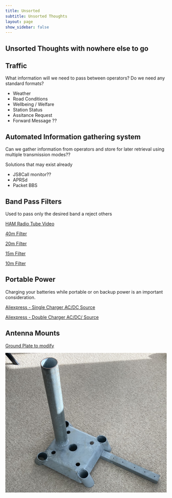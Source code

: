 ```yaml
---
title: Unsorted 
subtitle: Unsorted Thoughts
layout: page
show_sidebar: false
--- 
```


## Unsorted Thoughts with nowhere else to go

## Traffic

What information will we need to pass between operators? Do we need any standard formats?

- Weather
- Road Conditions
- Wellbeing / Welfare
- Station Status
- Assitance Request
- Forward Message ??

## Automated Information gathering system

Can we gather information from operators and store for later retrieval using multiple transmission modes??

Solutions that may exist already

- JS8Call monitor??
- APRSd
- Packet BBS

## Band Pass Filters

Used to pass only the desired band a reject others

[HAM Radio Tube Video](https://www.youtube.com/watch?v=JXAbDdNKDns)

[40m Filter](https://www.aliexpress.us/item/1005004174070747.html?spm=a2g0o.productlist.main.1.6da6oGw9oGw9Q1&algo_pvid=85777d1f-0a92-4877-98f9-0ed4cc3598d3&algo_exp_id=85777d1f-0a92-4877-98f9-0ed4cc3598d3-0&pdp_npi=4%40dis%21USD%2153.98%2149.66%21%21%2153.98%21%21%402101f04d16971341187721258e9cfd%2112000028282727102%21sea%21US%210%21AB&curPageLogUid=vHPff2XRhWmS&gatewayAdapt=4itemAdapt)

[20m Filter](https://www.aliexpress.us/item/1005004174154212.html?spm=a2g0o.productlist.main.1.73e9OElTOElT0P&algo_pvid=f8fe3a17-fc05-4d98-a55e-a9f59738d1db&algo_exp_id=f8fe3a17-fc05-4d98-a55e-a9f59738d1db-0&pdp_npi=4%40dis%21USD%2144.98%2141.38%21%21%2144.98%21%21%40210318c916971341297081391e47b5%2112000028282631701%21sea%21US%210%21AB&curPageLogUid=0Dk7SpQg43Q1&gatewayAdapt=4itemAdapt)

[15m Filter](https://www.aliexpress.us/item/32887634191.html?spm=a2g0o.productlist.main.7.4a9dVZ5iVZ5i8a&algo_pvid=3c649996-93c7-42f6-84d9-55066c061c23&algo_exp_id=3c649996-93c7-42f6-84d9-55066c061c23-3&pdp_npi=4%40dis%21USD%2178.00%2160.84%21%21%2178.00%21%21%402103250d16971341500044503e9f5e%2165671986073%21sea%21US%210%21AB&curPageLogUid=ilA5kNDoAXIO&gatewayAdapt=4itemAdapt)

[10m Filter](https://www.aliexpress.us/item/1005003804547799.html?spm=a2g0o.productlist.main.3.7f03vyDovyDosO&algo_pvid=367ca153-fb8d-48e2-8408-f9d0bfccaab2&algo_exp_id=367ca153-fb8d-48e2-8408-f9d0bfccaab2-1&pdp_npi=4%40dis%21USD%2158.99%2147.19%21%21%2158.99%21%21%402101e9d416971341953908633e43fd%2112000027224756197%21sea%21US%210%21AB&curPageLogUid=fCgTH1DU2XQm&gatewayAdapt=4itemAdapt)

## Portable Power

Charging your batteries while portable or on backup power is an important consideration.

[Aliexpress - Single Charger AC/DC Source](https://www.aliexpress.com/i/33013867689.html)

[Aliexpress - Double Charger AC/DC/ Source](https://www.aliexpress.com/item/1005007188847035.html?spm=a2g0o.productlist.main.9.5bcc4175rectML&algo_pvid=2e6cccaf-1d33-409a-9c84-0927a559f211&algo_exp_id=2e6cccaf-1d33-409a-9c84-0927a559f211-8&pdp_ext_f=%7B%22order%22%3A%226%22%2C%22eval%22%3A%221%22%7D&pdp_npi=4%40dis%21AUD%21188.61%2194.39%21%21%21864.79%21432.77%21%402101c71a17497994940835657e212a%2112000039743908284%21sea%21AU%210%21ABX&curPageLogUid=mpaES6JUGD7Z&utparam-url=scene%3Asearch%7Cquery_from%3A)

## Antenna Mounts

[Ground Plate to modify](https://surefootfootings.com.au/surefoot-pile-cap-s250-4w/)

![Ground Plate Mod by VK6KV](/assets/images/IMG_4422.png)
